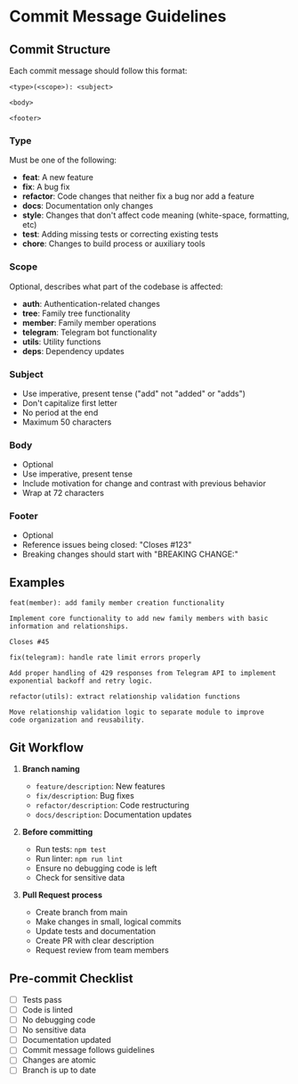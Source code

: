 # Commit Message Guidelines

## Commit Structure

Each commit message should follow this format:
```
<type>(<scope>): <subject>

<body>

<footer>
```

### Type
Must be one of the following:
- **feat**: A new feature
- **fix**: A bug fix
- **refactor**: Code changes that neither fix a bug nor add a feature
- **docs**: Documentation only changes
- **style**: Changes that don't affect code meaning (white-space, formatting, etc)
- **test**: Adding missing tests or correcting existing tests
- **chore**: Changes to build process or auxiliary tools

### Scope
Optional, describes what part of the codebase is affected:
- **auth**: Authentication-related changes
- **tree**: Family tree functionality
- **member**: Family member operations
- **telegram**: Telegram bot functionality
- **utils**: Utility functions
- **deps**: Dependency updates

### Subject
- Use imperative, present tense ("add" not "added" or "adds")
- Don't capitalize first letter
- No period at the end
- Maximum 50 characters

### Body
- Optional
- Use imperative, present tense
- Include motivation for change and contrast with previous behavior
- Wrap at 72 characters

### Footer
- Optional
- Reference issues being closed: "Closes #123"
- Breaking changes should start with "BREAKING CHANGE:"

## Examples

```
feat(member): add family member creation functionality

Implement core functionality to add new family members with basic
information and relationships.

Closes #45
```

```
fix(telegram): handle rate limit errors properly

Add proper handling of 429 responses from Telegram API to implement
exponential backoff and retry logic.
```

```
refactor(utils): extract relationship validation functions

Move relationship validation logic to separate module to improve
code organization and reusability.
```

## Git Workflow

1. **Branch naming**
   - `feature/description`: New features
   - `fix/description`: Bug fixes
   - `refactor/description`: Code restructuring
   - `docs/description`: Documentation updates

2. **Before committing**
   - Run tests: `npm test`
   - Run linter: `npm run lint`
   - Ensure no debugging code is left
   - Check for sensitive data

3. **Pull Request process**
   - Create branch from main
   - Make changes in small, logical commits
   - Update tests and documentation
   - Create PR with clear description
   - Request review from team members

## Pre-commit Checklist

- [ ] Tests pass
- [ ] Code is linted
- [ ] No debugging code
- [ ] No sensitive data
- [ ] Documentation updated
- [ ] Commit message follows guidelines
- [ ] Changes are atomic
- [ ] Branch is up to date
